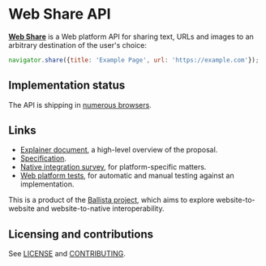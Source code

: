 # Web Share API

**[Web Share](https://w3c.github.io/web-share/)** is a Web platform API for sharing text, URLs and images to an
arbitrary destination of the user's choice:

```js
navigator.share({title: 'Example Page', url: 'https://example.com'});
```

## Implementation status

The API is shipping in [numerous browsers](https://caniuse.com/web-share).

## Links

* [Explainer document](docs/explainer.md), a high-level overview of the proposal.
* [Specification](https://w3c.github.io/web-share/).
* [Native integration survey](docs/native.md), for platform-specific matters.
* [Web platform
  tests](https://github.com/web-platform-tests/wpt/tree/master/web-share), for
  automatic and manual testing against an implementation.

This is a product of the [Ballista
project](https://github.com/chromium/ballista), which aims to explore
website-to-website and website-to-native interoperability.

## Licensing and contributions

See [LICENSE](LICENSE.md) and [CONTRIBUTING](CONTRIBUTING.md).
